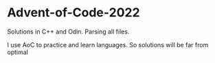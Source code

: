 # Advent-of-Code-2022

Solutions in C++ and Odin. Parsing all files.

I use AoC to practice and learn languages. So solutions will be far from optimal
